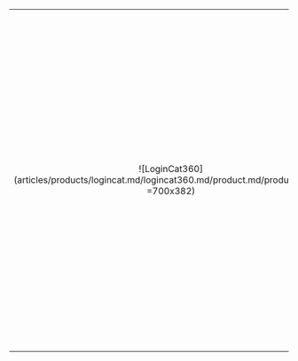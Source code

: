 |||
|:--:|:--:|
|![LoginCat360](articles/products/logincat.md/logincat360.md/product.md/product.en.png =700x382)| <h1 class="productheader">THE FEATURES</h1><p class="productdescription">Single sign on app with MFA, AI Based to combat AI attacks.</p><h1 class="productheader">THE DIFFERENCE</h1><p class="productdescription">Designed for the worst case scenario, to operate in an already hacked environment.</p><h1 class="productheader">THE WHY</h1><p class="productdescription">Peace of mind, it protects against every known cyberattack.</p> |